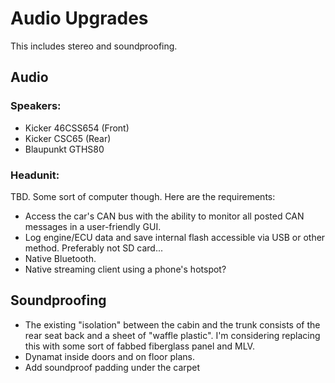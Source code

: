 # Audio Upgrades
This includes stereo and soundproofing. 

## Audio
### Speakers:
* Kicker 46CSS654 (Front)
* Kicker CSC65 (Rear)
* Blaupunkt GTHS80
### Headunit:
TBD. Some sort of computer though. Here are the requirements:
* Access the car's CAN bus with the ability to monitor all posted CAN messages in a user-friendly GUI.
* Log engine/ECU data and save internal flash accessible via USB or other method. Preferably not SD card...
* Native Bluetooth.
* Native streaming client using a phone's hotspot?
## Soundproofing
* The existing "isolation" between the cabin and the trunk consists of the rear seat back and a sheet of "waffle plastic". I'm considering replacing this with some sort of fabbed fiberglass panel and MLV.
* Dynamat inside doors and on floor plans. 
* Add soundproof padding under the carpet

